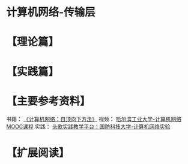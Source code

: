 # 计算机网络-传输层

# 【理论篇】

# 【实践篇】

# 【主要参考资料】
书籍：
[《计算机网络：自顶向下方法》](https://book.douban.com/subject/30280001/)
视频：
[哈尔滨工业大学-计算机网络MOOC课程](https://www.icourse163.org/course/HIT-154005?tid=1463162470)
实践：
[头歌实践教学平台：国防科技大学-计算机网络实验](https://www.educoder.net/paths/734)

# 【扩展阅读】